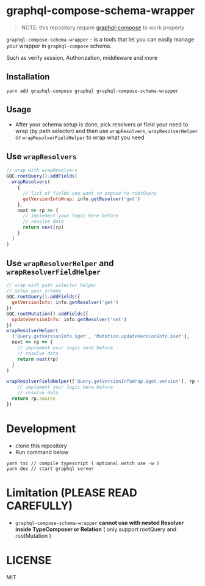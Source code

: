 # graphql-compose-schema-wrapper

> NOTE: this repository require
> [graphql-compose](https://github.com/nodkz/graphql-compose) to work properly

`graphql-compose-schema-wrapper` - is a tools that let you can easily manage
your wrapper in `graphql-compose` schema.

Such as verify session, Authorization, middleware and more

## Installation

```
yarn add graphql-compose graphql graphql-compose-schema-wrapper
```

## Usage

* After your schema setup is done, pick resolvers or field your need to wrap (by
  path selector) and then use `wrapResolvers`, `wrapResolverHelper` or `wrapResolverFieldHelper`
  to wrap what you need

## Use `wrapResolvers`
```js
// wrap with wrapResolvers
GQC.rootQuery().addFields(
  wrapResolvers(
    {
      // list of fields you want to expose to rootQuery
      getVersionInfoWrap: info.getResolver('get')
    },
    next => rp => {
      // implement your logic here before
      // resolve data
      return next(rp)
    }
  )
)

```

## Use `wrapResolverHelper` and `wrapResolverFieldHelper`
```js
// wrap with path selector helper
// setup your schema
GQC.rootQuery().addFields({
  getVersionInfo: info.getResolver('get')
})
GQC.rootMutation().addFields({
  updateVersionInfo: info.getResolver('set')
})
wrapResolverHelper(
  ['Query.getVersionInfo.$get', 'Mutation.updateVersionInfo.$set'],
  next => rp => {
    // implement your logic here before
    // resolve data
    return next(rp)
  }
)

wrapResolverFieldHelper(['Query.getVersionInfoWrap.$get.version'], rp => {
    // implement your logic here before
    // resolve data
  return rp.source
})
```

# Development
- clone this repository
- Run command below
```
yarn tsc // compile typescript ( optional watch use -w )
yarn dev // start graphql server
```

# Limitation (PLEASE READ CAREFULLY)

* `graphql-compose-schema-wrapper` **cannot use with nested Resolver inside
  TypeComposer or Relation** ( only support rootQuery and rootMutation )


# LICENSE
MIT
